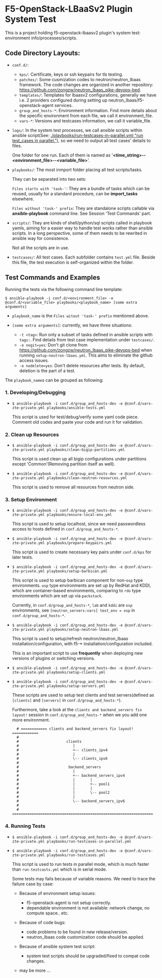 # F5-OpenStack-LBaaSv2 Plugin System Test

This is a project holding f5-openstack-lbaasv2 plugin's system test: environment info/processes/scripts.

## Code Directory Layouts:

* `conf.d/`: 
  * `kps/`: Certificate, keys or ssh keypairs for tls testing.
  * `patches/`: Some cusmization codes to neutron/neutron_lbaas framework. The code changes are organized in another repository: https://github.com/zongzw/neutron_lbaas_pike-devops-bed.
  * `templates/`: Templates for lbaasv2 configurations, generally we have i.e. 2 providers configured during setting up neutron_lbaas/f5-openstack-agent services.
  * `group_and_hosts-*`: Environment information. Find more details about the specific environment from each file, we call it environment_file.
  * `vars-*`: Versions and testcases information, we call it variable_file.
* `logs/`: In the system test processes, we call ansible scripts within ansible script(See: [./playbooks/run-testcases-in-parallel.yml "run test_cases in parallel."](./playbooks/run-testcases-in-parallel.yml)), so we need to output all test cases' details to files. 

  One folder for one run. Each of them is named as '**<time_string>--<environment_file>--<variable_file>**'.

* `playbooks/`: The most inmport folder placing all test scripts/tasks.

  They can be separated into two sets:

  `Files starts with 'task-'`: They are a bundle of tasks which can be reused, usually for a standard procedure, can be **import_tasks** elsewhere.

  `Files without 'task-' prefix`: They are standalone scripts callable via **ansible-playbook** command line. See Session 'Test Commands' part.

* `scripts/`: They are kinds of shell/python/sql scripts called in playbook yamls, aiming for a easier way to handle test works rather than ansible scripts. In a long perspective, some of them needs to be rewrited in ansible way for consistence.

   Not all the scripts are in use.

* `testcases/`: All test cases. Each subfolder contains `test.yml` file. Beside this file, the test execution is self-organized within the folder.

## Test Commands and Examples

Running the tests via the following command line template:

```
$ ansible-playbook -i conf.d/<environment_file> -e @conf.d/<variable_file> playbooks/<playbook_name> [some extra arguments]
```

* `playbook_name` is the `Files witout 'task-' prefix` mentioned above.
* `[some extra arguments]`: currently, we have three situations:

  * `-t <tag>`: Run only a subset of tasks defined in ansible scripts with `tags:`. Find details from test case implementation under `testcases/`.
  * `-e nogit=yes`: Don't git clone from https://github.com/zongzw/neutron_lbaas_pike-devops-bed when running `setup-neutron-lbaas.yml`. This aims to eliminate the github access issues. 
  * `-e nodelete=yes`: Don't delete resources after tests. By default, deletion is the part of a test.

The `playbook_name`s can be grouped as following:

### 1. Developing/Debugging

* `$ ansible-playbook -i conf.d/group_and_hosts-dev -e @conf.d/vars-zte-private.yml playbooks/ansible-tests.yml`

  This script is used for test/debug/verify some yaml code piece. Comment old codes and paste your code and run it for validation.

### 2. Clean up Resources

* `$ ansible-playbook -i conf.d/group_and_hosts-dev -e @conf.d/vars-zte-private.yml playbooks/clean-bigip-partitions.yml`

  This script is used clean up all bigip configurations under partitions except 'Common'(Removing partition itself as well).

* `$ ansible-playbook -i conf.d/group_and_hosts-dev -e @conf.d/vars-zte-private.yml playbooks/clean-neutron-resources.yml` 

  This script is used to remove all resources from neutron side.

### 3. Setup Environment

* `$ ansible-playbook -i conf.d/group_and_hosts-dev -e @conf.d/vars-zte-private.yml playbooks/ensure-local-env.yml` 

  This script is used to setup localhost, since we need passwordless access to hosts defined in `conf.d/group_and_hosts-*`.

* `$ ansible-playbook -i conf.d/group_and_hosts-dev -e @conf.d/vars-zte-private.yml playbooks/prepare-keypairs.yml`

  This script is used to create necessary key pairs under `conf.d/kps` for later tests.

* `$ ansible-playbook -i conf.d/group_and_hosts-dev -e @conf.d/vars-zte-private.yml playbooks/setup-barbican.yml`

  This script is used to setup barbican component for non-`osp` type environments. `osp` type environments are set up by RedHat and KDDI, which are container-based environments, comparing to `rdo` type environments which are set up via `packstack`.

  Currently, in `conf.d/group_and_hosts-*`, `lab` and `kddi` are `osp` environments, see `[neutron_servers:vars] test_env = osp` in `conf.d/group_and_hosts-*`.

* `$ ansible-playbook -i conf.d/group_and_hosts-dev -e @conf.d/vars-zte-private.yml playbooks/setup-neutron-lbaas.yml`

  This script is used to setup/refresh neutron/neutron_lbaas installation/configuration, with f5-* installation/configuration included.

  This is an important script to use **frequently** when deploying new versions of plugins or switching versions.

* `$ ansible-playbook -i conf.d/group_and_hosts-dev -e @conf.d/vars-zte-private.yml playbooks/setup-clients.yml`

* `$ ansible-playbook -i conf.d/group_and_hosts-dev -e @conf.d/vars-zte-private.yml playbooks/setup-servers.yml`

  These scripts are used to setup test clients and test servers(defined as `[clients]` and `[servers]` in `conf.d/group_and_hosts-*`).

  Furthermore, take a look at the `clients and backend_servers fix layout!` session in `conf.d/group_and_hosts-*` when we you add one more environment.

  ```
    # ============ clients and backend_servers fix layout! ============
    #
    #                      clients
    #                         |
    #                         +-- clients_ipv4
    #                         |
    #                         \-- clients_ipv6
    #
    #                       backend_servers
    #                         |
    #                         +-- backend_servers_ipv4
    #                         |       |
    #                         |       +-- pool1
    #                         |       |
    #                         |       \-- pool2
    #                         |
    #                         \-- backend_servers_ipv6
    #
    # =================================================================
  ```

### 4. Running Tests

* `$ ansible-playbook -i conf.d/group_and_hosts-dev -e @conf.d/vars-zte-private.yml playbooks/run-testcases-in-parallel.yml`

* `$ ansible-playbook -i conf.d/group_and_hosts-dev -e @conf.d/vars-zte-private.yml playbooks/run-testcases.yml`

  This script is used to run tests in parallel mode, which is much faster than `run-testcasts.yml` which is in serial mode.

  Some tests may fails because of variable reasons. We need to trace the failure case by case:

  * Because of environment setup issues: 
    
    * f5-openstack-agent is not setup correctly.
    * dependable environment is not available: network change, no compute space.. etc.

  * Because of code bugs:
    
    * code problems to be found in new release/version.
    * neutron_lbaas code customization code should be applied.

  * Because of ansible system test script:

    * system test scripts should be upgraded/fixed to compat code changes.

  * may be more ...